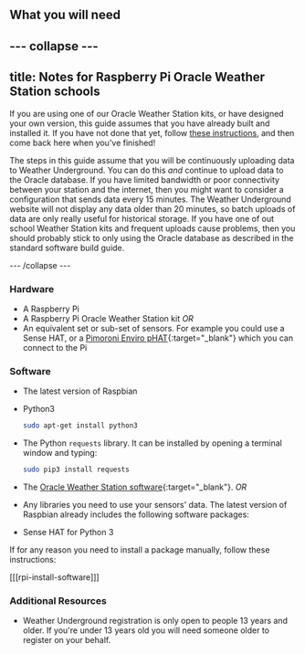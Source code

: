 ## What you will need

--- collapse ---
---
title: Notes for Raspberry Pi Oracle Weather Station schools
---

If you are using one of our Oracle Weather Station kits, or have designed your own version, this guide assumes that you have already built and installed it. If you have not done that yet, follow [these instructions](https://www.raspberrypi.org/learning/weather-station-guide/), and then come back here when you've finished!

The steps in this guide assume that you will be continuously uploading data to Weather Underground. You can do this *and* continue to upload data to the Oracle database. If you have limited bandwidth or poor connectivity between your station and the internet, then you might want to consider a configuration that sends data every 15 minutes. The Weather Underground website will not display any data older than 20 minutes, so batch uploads of data are only really useful for historical storage. If you have one of out school Weather Station kits and frequent uploads cause problems, then you should probably stick to only using the Oracle database as described in the standard software build guide.

--- /collapse ---


### Hardware

- A Raspberry Pi
- A Raspberry Pi Oracle Weather Station kit
_OR_
- An equivalent set or sub-set of sensors. For example you could use
 a Sense HAT, or a [Pimoroni Enviro pHAT](https://shop.pimoroni.com/products/enviro-phat){:target="_blank"} which you can connect to the Pi


### Software

- The latest version of Raspbian
- Python3

    ```bash
    sudo apt-get install python3

    ```
- The Python `requests` library. It can be installed by opening a terminal window and typing:

    ```bash
    sudo pip3 install requests

    ```

- The [Oracle Weather Station software](https://www.raspberrypi.org/learning/weather-station-guide/software.md){:target="_blank"}.
_OR_
- Any libraries you need to use your sensors' data. The latest version of Raspbian already includes the following software packages:

- Sense HAT for Python 3

If for any reason you need to install a package manually, follow these instructions:

[[[rpi-install-software]]]

### Additional Resources

- Weather Underground registration is only open to people 13 years and older. If you're under 13 years old you will need someone older to register on your behalf.
